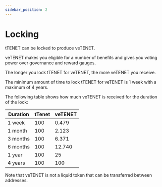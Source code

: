 ```yaml
---
sidebar_position: 2
---
```


# Locking

tTENET can be locked to produce veTENET.&#x20;

veTENET makes you eligible for a number of benefits and gives you voting power over governance and reward gauges.&#x20;

The longer you lock tTENET for veTENET, the more veTENET you receive.&#x20;

The minimum amount of time to lock tTENET for veTENET is 1 week with a maximum of 4 years.&#x20;

The following table shows how much veTENET is received for the duration of the lock:

| Duration | tTenet | veTENET |
| -------- | ------ | ------- |
| 1 week   | 100    | 0.479   |
| 1 month  | 100    | 2.123   |
| 3 months | 100    | 6.371   |
| 6 months | 100    | 12.740  |
| 1 year   | 100    | 25      |
| 4 years  | 100    | 100     |

Note that veTENET is not a liquid token that can be transferred between addresses.
